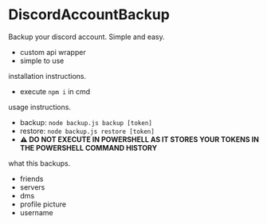 # DiscordAccountBackup

Backup your discord account. Simple and easy.

  - custom api wrapper
  - simple to use

installation instructions.

  - execute `npm i` in cmd

usage instructions.

  - backup: `node backup.js backup [token]`
  - restore: `node backup.js restore [token]`
  - **⚠️ DO NOT EXECUTE IN POWERSHELL AS IT STORES YOUR TOKENS IN THE POWERSHELL COMMAND HISTORY**
 
what this backups.

  - friends
  - servers
  - dms
  - profile picture
  - username
